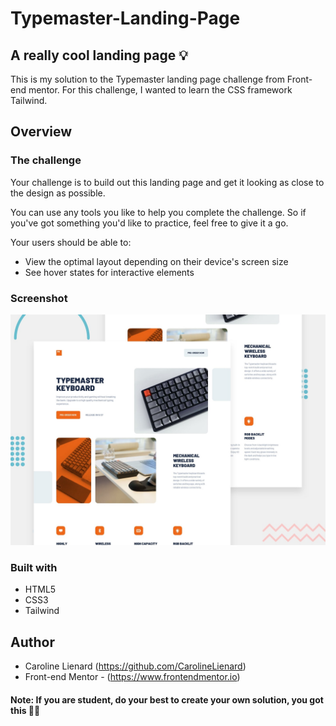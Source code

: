 # Typemaster-Landing-Page
## A really cool landing page 💡

This is my solution to the Typemaster landing page challenge from Front-end mentor. For this challenge, I wanted to learn the CSS framework Tailwind.

## Overview

### The challenge

Your challenge is to build out this landing page and get it looking as close to the design as possible.

You can use any tools you like to help you complete the challenge. So if you've got something you'd like to practice, feel free to give it a go.

Your users should be able to:

- View the optimal layout depending on their device's screen size
- See hover states for interactive elements

### Screenshot

![](./preview.jpg)

### Built with

- HTML5
- CSS3
- Tailwind

## Author

- Caroline Lienard (https://github.com/CarolineLienard)
- Front-end Mentor - (https://www.frontendmentor.io)
 
#### Note: If you are student, do your best to create your own solution, you got this 👍🏻
